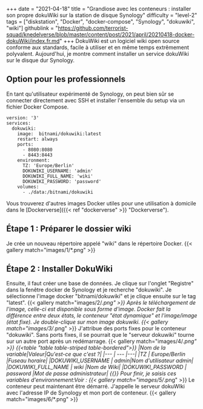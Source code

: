 +++
date = "2021-04-18"
title = "Grandiose avec les conteneurs : installer son propre dokuWiki sur la station de disque Synology"
difficulty = "level-2"
tags = ["diskstation", "Docker", "docker-compose", "Synology", "dokuwiki", "wiki"]
githublink = "https://github.com/terrorist-squad/knedelverse/blob/master/content/post/2021/april/20210418-docker-dokuWiki/index.fr.md"
+++
DokuWiki est un logiciel wiki open source conforme aux standards, facile à utiliser et en même temps extrêmement polyvalent. Aujourd'hui, je montre comment installer un service dokuWiki sur le disque dur Synology.
## Option pour les professionnels
En tant qu'utilisateur expérimenté de Synology, on peut bien sûr se connecter directement avec SSH et installer l'ensemble du setup via un fichier Docker Compose.
```
version: '3'
services:
  dokuwiki:
    image:  bitnami/dokuwiki:latest
    restart: always
    ports:
      - 8080:8080
      - 8443:8443
    environment:
      TZ: 'Europe/Berlin'
      DOKUWIKI_USERNAME: 'admin'
      DOKUWIKI_FULL_NAME: 'wiki'
      DOKUWIKI_PASSWORD: 'password'
    volumes:
      - ./data:/bitnami/dokuwiki

```
Vous trouverez d'autres images Docker utiles pour une utilisation à domicile dans le [Dockerverse]({{< ref "dockerverse" >}} "Dockerverse").
## Étape 1 : Préparer le dossier wiki
Je crée un nouveau répertoire appelé "wiki" dans le répertoire Docker.
{{< gallery match="images/1/*.png" >}}

## Étape 2 : Installer DokuWiki
Ensuite, il faut créer une base de données. Je clique sur l'onglet "Registre" dans la fenêtre docker de Synology et je recherche "dokuwiki". Je sélectionne l'image docker "bitnami/dokuwiki" et je clique ensuite sur le tag "latest".
{{< gallery match="images/2/*.png" >}}
Après le téléchargement de l'image, celle-ci est disponible sous forme d'image. Docker fait la différence entre deux états, le conteneur "état dynamique" et l'image/image (état fixe). Je double-clique sur mon image dokuwiki.
{{< gallery match="images/3/*.png" >}}
J'attribue des ports fixes pour le conteneur "dokuwiki". Sans ports fixes, il se pourrait que le "serveur dokuwiki" tourne sur un autre port après un redémarrage.
{{< gallery match="images/4/*.png" >}}
{{<table "table table-striped table-bordered">}}
|Nom de la variable|Valeur|Qu'est-ce que c'est ?|
|--- | --- |---|
|TZ	| Europe/Berlin	|Fuseau horaire|
|DOKUWIKI_USERNAME	| admin|Nom d'utilisateur admin|
|DOKUWIKI_FULL_NAME |	wiki	|Nom de Wiki|
|DOKUWIKI_PASSWORD	| password	|Mot de passe administrateur|
{{</table>}}
Pour finir, je saisis ces variables d'environnement:Voir :
{{< gallery match="images/5/*.png" >}}
Le conteneur peut maintenant être démarré. J'appelle le serveur dokuWIki avec l'adresse IP de Synology et mon port de conteneur.
{{< gallery match="images/6/*.png" >}}
